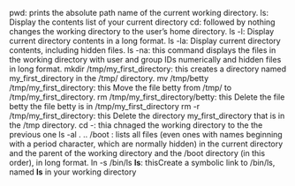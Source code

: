 pwd: prints the absolute path name of the current working directory.
ls: Display the contents list of your current directory
cd: followed by nothing changes the working directory to the user’s home directory.
ls -l: Display current directory contents in a long format.
ls -la: Display current directory contents, including hidden files.
ls -na: this command displays the files in the working directory  with user and group IDs numerically and hidden files in long format.
mkdir /tmp/my_first_directory: this creates a directory named my_first_directory in the /tmp/ directory.
mv /tmp/betty /tmp/my_first_directory: this Move the file betty from /tmp/ to /tmp/my_first_directory.
rm /tmp/my_first_directory/betty: this Delete the file betty the file betty is in /tmp/my_first_directory
rm -r /tmp/my_first_directory: this Delete the directory my_first_directory that is in the /tmp directory.
cd -: thia chnaged the working directory to the the previous one
ls -al . .. /boot :  lists all files (even ones with names beginning with a period character, which are normally hidden) in the current directory and the parent of the working directory and the /boot directory (in this order), in long format.
ln -s /bin/ls __ls__: thisCreate a symbolic link to /bin/ls, named __ls__ in your working directory
